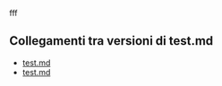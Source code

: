 fff

## Collegamenti tra versioni di test.md
* [test.md](../../../Xot/docs/modules/test.md)
* [test.md](../../../Lang/docs/test.md)

